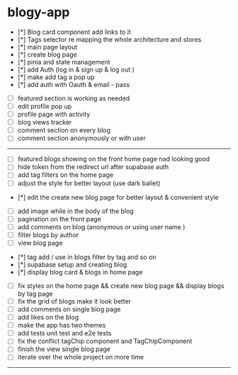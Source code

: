 # blogy-app

- [*] Blog card component add links to it
- [*] Tags selector re mapping the whole architecture and stores
- [*] main page layout
- [*] create blog page
- [*] pinia and state management
- [*] add Auth (log in & sign up & log out )
- [*] make add tag a pop up
- [*] add auth with Oauth & email - pass
- [ ] featured section is working as needed 
- [ ] edit profile pop up 
- [ ] profile page with activity 
- [ ] blog views tracker 
- [ ] comment section on every blog 
- [ ] comment section anonymously or with user 
---- 
- [ ] featured blogs showing on the front home page nad looking good
- [ ] hide token from the redirect url after supabase auth
- [ ] add tag filters on the home page
- [ ] adjust the style for better layout (use dark ballet)
- [*] edit the create new blog page for better layout & convenient style
- [ ] add image while in the body of the blog
- [ ] pagination on the front page
- [ ] add comments on blog (anonymous or using user name )
- [ ] filter blogs by author
- [ ] view blog page
- [*] tag add / use in blogs filter by tag and so on
- [*] supabase setup and creating blog
- [*] display blog card & blogs in home page
- [ ] fix styles on the home page && create new blog page && display blogs by tag page
- [ ] fix the grid of blogs make it look better
- [ ] add comments on single blog page
- [ ] add likes on the blog
- [ ] make the app has two themes
- [ ] add tests unit test and e2e tests
- [ ] fix the conflict tagChip component and TagChipComponent
- [ ] finish the view single blog page
- [ ] iterate over the whole project on more time

---
